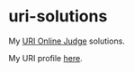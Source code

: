 uri-solutions
=============

My [URI Online Judge](http://urionlinejudge.com) solutions.

My URI profile [here](https://www.urionlinejudge.com.br/judge/en/profile/26664).
